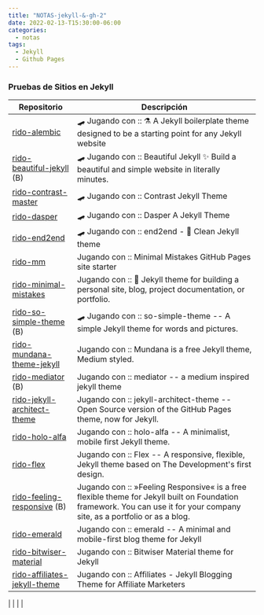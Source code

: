 ```yaml
---
title: "NOTAS-jekyll-&-gh-2"
date: 2022-02-13-T15:30:00-06:00
categories:
  - notas
tags:
  - Jekyll
  - Github Pages
---
```



### Pruebas de Sitios en Jekyll

| Repositorio                  | Descripción                  |
|------------------------------|------------------------------|
| [rido-alembic](https://AburridoCode.github.io/rido-alembic/) 									 | 🛹 Jugando con :: ⚗️ A Jekyll boilerplate theme designed to be a starting point for any Jekyll website |
| [rido-beautiful-jekyll](https://justhector.github.io/rido-beautiful-jekyll/) (B) 				 | 🛹 Jugando con :: Beautiful Jekyll ✨ Build a beautiful and simple website in literally minutes. |
| [rido-contrast-master](https://justhector.github.io/rido-contrast-master/) 					 | 🛹 Jugando con :: Contrast Jekyll Theme |
| [rido-dasper](https://justhector.github.io/rido-dasper/) 										 | 🛹 Jugando con :: Dasper A Jekyll Theme |
| [rido-end2end](https://justhector.github.io/rido-end2end/) 									 | 🛹 Jugando con :: end2end - 💎 Clean Jekyll theme |
| [rido-mm](https://justhector.github.io/rido-mm/) 												 | Jugando con :: Minimal Mistakes GitHub Pages site starter |
| [rido-minimal-mistakes](https://justhector.github.io/rido-minimal-mistakes/) 					 | Jugando con :: 📐 Jekyll theme for building a personal site, blog, project documentation, or portfolio. |
| [rido-so-simple-theme](https://justhector.github.io/rido-so-simple-theme/) (B) 				 | 🛹 Jugando con :: so-simple-theme -- A simple Jekyll theme for words and pictures. |
| [rido-mundana-theme-jekyll](https://justhector.github.io/rido-mundana-theme-jekyll/) 			 | Jugando con :: Mundana is a free Jekyll theme, Medium styled. |
| [rido-mediator](https://justhector.github.io/rido-mediator/) (B) 								 | Jugando con :: mediator -- a medium inspired jekyll theme |
| [rido-jekyll-architect-theme](https://justhector.github.io/rido-jekyll-architect-theme/) 		 | Jugando con :: jekyll-architect-theme -- Open Source version of the GitHub Pages theme, now for Jekyll. |
| [rido-holo-alfa](https://justhector.github.io/rido-holo-alfa/) 								 | Jugando con :: holo-alfa -- A minimalist, mobile first Jekyll theme. |
| [rido-flex](https://justhector.github.io/rido-flex/) 											 | Jugando con :: Flex -- A responsive, flexible, Jekyll theme based on The Development's first design. |
| [rido-feeling-responsive](https://justhector.github.io/rido-feeling-responsive/) (B) 			 | Jugando con :: »Feeling Responsive« is a free flexible theme for Jekyll built on Foundation framework. You can use it for your company site, as a portfolio or as a blog. |
| [rido-emerald](https://justhector.github.io/rido-emerald/) 									 | Jugando con :: emerald -- A minimal and mobile-first blog theme for Jekyll |
| [rido-bitwiser-material](https://justhector.github.io/rido-bitwiser-material/) 				 | Jugando con :: Bitwiser Material theme for Jekyll |
| [rido-affiliates-jekyll-theme](https://justhector.github.io/rido-affiliates-jekyll-theme/) 	 | Jugando con :: Affiliates - Jekyll Blogging Theme for Affiliate Marketers |


|  |  |  |



